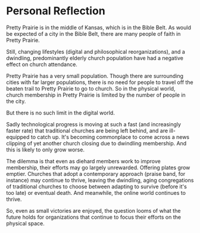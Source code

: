 # Personal Reflection

Pretty Prairie is in the middle of Kansas, which is in the Bible Belt. As would be expected of a city in the Bible Belt, there are many people of faith in Pretty Prairie. 

Still, changing lifestyles (digital and philosophical reorganizations), and a dwindling, predominantly elderly church population have had a negative effect on church attendance. 

Pretty Prairie has a very small population. Though there are surrounding cities with far larger populations, there is no need for people to travel off the beaten trail to Pretty Prairie to go to church. So in the physical world, church membership in Pretty Prairie is limited by the number of people in the city.  

But there is no such limit in the digital world. 

Sadly technological progress is moving at such a fast (and increasingly faster rate) that traditional churches are being left behind, and are ill-equipped to catch up. It's becoming commonplace to come across a news clipping of yet another church closing due to dwindling membership. And this is likely to only grow worse. 

The dilemma is that even as diehard members work to improve membership, their efforts may go largely unrewarded. Offering plates grow emptier. Churches that adopt a contemporary approach (praise band, for instance) may continue to thrive, leaving the dwindling, aging congregations of traditional churches to choose between adapting to survive (before it's too late) or eventual death. And meanwhile, the online world continues to thrive. 

So, even as small victories are enjoyed, the question looms of what the future holds for organizations that continue to focus their efforts on the physical space. 


